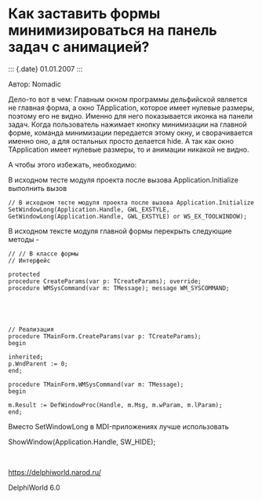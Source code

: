 Как заставить формы минимизироваться на панель задач с анимацией?
=================================================================

::: {.date}
01.01.2007
:::

Автор: Nomadic

Дело-то вот в чем: Главным окном программы дельфийской является не
главная форма, а окно TApplication, которое имеет нулевые размеры,
поэтому его не видно. Именно для него показывается иконка на панели
задач. Когда пользователь нажимает кнопку минимизации на главной форме,
команда минимизации передается этому окну, и сворачивается именно оно, а
для остальных просто делается hide. А так как окно TApplication имеет
нулевые размеры, то и анимации никакой не видно.

А чтобы этого избежать, необходимо:

В исходном тесте модуля проекта после вызова Application.Initialize
выполнить вызов

    // В исходном тесте модуля проекта после вызова Application.Initialize
    SetWindowLong(Application.Handle, GWL_EXSTYLE,
    GetWindowLong(Application.Handle, GWL_EXSTYLE) or WS_EX_TOOLWINDOW);

В исходном тексте модуля главной формы перекрыть следующие методы -

    // // В классе формы
    // Интерфейс
     
    protected
    procedure CreateParams(var p: TCreateParams); override;
    procedure WMSysCommand(var m: TMessage); message WM_SYSCOMMAND;
     
     
     
     
     
    // Реализация
    procedure TMainForm.CreateParams(var p: TCreateParams);
    begin
     
    inherited;
    p.WndParent := 0;
    end;
     
    procedure TMainForm.WMSysCommand(var m: TMessage);
    begin
     
    m.Result := DefWindowProc(Handle, m.Msg, m.wParam, m.lParam);
    end;

Вместо SetWindowLong в MDI-приложениях лучше использовать

ShowWindow(Application.Handle, SW\_HIDE);

 

<https://delphiworld.narod.ru/>

DelphiWorld 6.0
